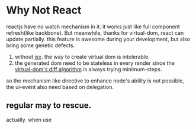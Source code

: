 # Why Not React

reactjs have no watch mechanism in it. it works just like full component refresh(like backbone). But meanwhile, thanks for virtual-dom, react can update partially. this feature is awesome during your development, but also bring some genetic defects.

1. without [jsx](). the way to create virtual dom is intolerable.
2. the generated dom need to be stateless in every render since the [virtual-dom's diff algorithm](http://calendar.perfplanet.com/2013/diff/) is always trying minimum-steps. 

  so the mechanism like directive to enhance node's ability is not possible, the ui-event also need based on delegation.




## regular may to rescue. 

actually. when use 


